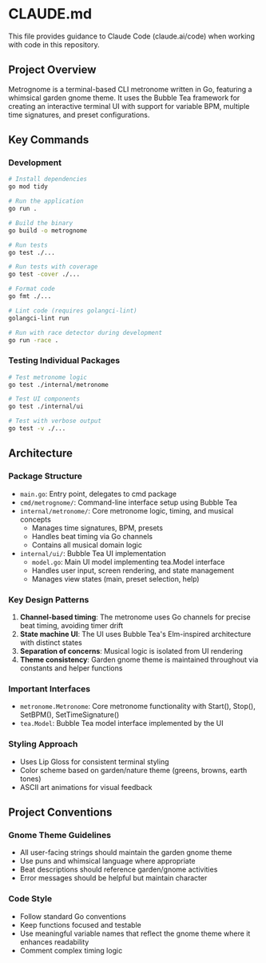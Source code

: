 # CLAUDE.md

This file provides guidance to Claude Code (claude.ai/code) when working with code in this repository.

## Project Overview

Metrognome is a terminal-based CLI metronome written in Go, featuring a whimsical garden gnome theme. It uses the Bubble Tea framework for creating an interactive terminal UI with support for variable BPM, multiple time signatures, and preset configurations.

## Key Commands

### Development
```bash
# Install dependencies
go mod tidy

# Run the application
go run .

# Build the binary
go build -o metrognome

# Run tests
go test ./...

# Run tests with coverage
go test -cover ./...

# Format code
go fmt ./...

# Lint code (requires golangci-lint)
golangci-lint run

# Run with race detector during development
go run -race .
```

### Testing Individual Packages
```bash
# Test metronome logic
go test ./internal/metronome

# Test UI components
go test ./internal/ui

# Test with verbose output
go test -v ./...
```

## Architecture

### Package Structure
- `main.go`: Entry point, delegates to cmd package
- `cmd/metrognome/`: Command-line interface setup using Bubble Tea
- `internal/metronome/`: Core metronome logic, timing, and musical concepts
  - Manages time signatures, BPM, presets
  - Handles beat timing via Go channels
  - Contains all musical domain logic
- `internal/ui/`: Bubble Tea UI implementation
  - `model.go`: Main UI model implementing tea.Model interface
  - Handles user input, screen rendering, and state management
  - Manages view states (main, preset selection, help)

### Key Design Patterns
1. **Channel-based timing**: The metronome uses Go channels for precise beat timing, avoiding timer drift
2. **State machine UI**: The UI uses Bubble Tea's Elm-inspired architecture with distinct states
3. **Separation of concerns**: Musical logic is isolated from UI rendering
4. **Theme consistency**: Garden gnome theme is maintained throughout via constants and helper functions

### Important Interfaces
- `metronome.Metronome`: Core metronome functionality with Start(), Stop(), SetBPM(), SetTimeSignature()
- `tea.Model`: Bubble Tea model interface implemented by the UI

### Styling Approach
- Uses Lip Gloss for consistent terminal styling
- Color scheme based on garden/nature theme (greens, browns, earth tones)
- ASCII art animations for visual feedback

## Project Conventions

### Gnome Theme Guidelines
- All user-facing strings should maintain the garden gnome theme
- Use puns and whimsical language where appropriate
- Beat descriptions should reference garden/gnome activities
- Error messages should be helpful but maintain character

### Code Style
- Follow standard Go conventions
- Keep functions focused and testable
- Use meaningful variable names that reflect the gnome theme where it enhances readability
- Comment complex timing logic